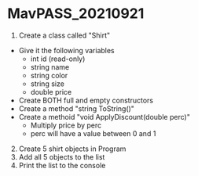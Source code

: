# MavPASS_20210921

1) Create a class called "Shirt"
 - Give it the following variables
    - int id (read-only)
    - string name
    - string color
    - string size
    - double price
 - Create BOTH full and empty constructors
 - Create a method "string ToString()"
 - Create a methoid "void ApplyDiscount(double perc)"
    - Multiply price by perc
    - perc will have a value between 0 and 1
2) Create 5 shirt objects in Program
3) Add all 5 objects to the list
4) Print the list to the console
